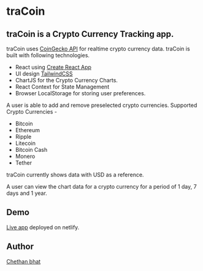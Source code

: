 # traCoin

## traCoin is a Crypto Currency Tracking app.

traCoin uses [CoinGecko API](https://www.coingecko.com/en/api) for realtime crypto currency data. traCoin is built with following technologies.

- React using [Create React App](https://github.com/facebook/create-react-app)
- UI design [TailwindCSS](https://tailwindcss.com/)
- ChartJS for the Crypto Currency Charts.
- React Context for State Management
- Browser LocalStorage for storing user preferences.

A user is able to add and remove preselected crypto currencies.
Supported Crypto Currencies -

- Bitcoin
- Ethereum
- Ripple
- Litecoin
- Bitcoin Cash
- Monero
- Tether

traCoin currently shows data with USD as a reference.

A user can view the chart data for a crypto currency for a period of 1 day, 7 days and 1 year.

## Demo

[Live app](https://tracoin-crypto-tracker.netlify.app/) deployed on netlify.

## Author

[Chethan bhat](https://chethanbhat.com)
